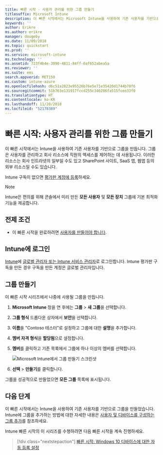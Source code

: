 ```yaml
---
title: 빠른 시작 - 사용자 관리를 위한 그룹 만들기
titlesuffix: Microsoft Intune
description: 이 빠른 시작에서는 Microsoft Intune을 사용하여 기존 사용자를 기반으로 그룹을 만듭니다.
keywords: ''
author: Erikre
ms.author: erikre
manager: dougeby
ms.date: 11/09/2018
ms.topic: quickstart
ms.prod: ''
ms.service: microsoft-intune
ms.technology: ''
ms.assetid: 723f4b4e-3090-4811-84ff-6af652abea5a
ms.reviewer: ''
ms.suite: ems
search.appverid: MET150
ms.custom: intune-azure
ms.openlocfilehash: d6c51a2823e95526b76e5e71e35420d1744b70f6
ms.sourcegitcommit: 51b763e131917fccd255c346286fa515fcee33f0
ms.translationtype: HT
ms.contentlocale: ko-KR
ms.lasthandoff: 11/20/2018
ms.locfileid: "52178389"
---
```

# <a name="quickstart-create-a-group-to-manage-users"></a>빠른 시작: 사용자 관리를 위한 그룹 만들기

이 빠른 시작에서는 Intune을 사용하여 기존 사용자를 기반으로 그룹을 만듭니다. 그룹은 사용자를 관리하고 회사 리소스에 직원의 액세스를 제어하는 데 사용됩니다. 이러한 리소스는 회사 인트라넷의 일부일 수도 있고 SharePoint 사이트, SaaS 앱, 웹앱 등의 외부 리소스일 수도 있습니다.

Intune 구독이 없으면 [평가판 계정에 등록](free-trial-sign-up.md)하세요.

>[!NOTE]
>Intune은 편의를 위해 콘솔에서 미리 만든 **모든 사용자** 및 **모든 장치** 그룹에 기본 최적화 기능을 제공합니다.

## <a name="prerequisites"></a>전제 조건

- 이 빠른 시작을 완료하려면 [사용자를 만들어야 합니다](quickstart-create-user.md).

## <a name="sign-in-to-intune"></a>Intune에 로그인

[Intune](https://aka.ms/intuneportal)에 [글로벌 관리자 또는 Intune 서비스 관리자](users-add.md#types-of-administrators)로 로그인합니다. Intune 평가판 구독을 만든 경우 구독을 만든 계정은 글로벌 관리자입니다.

## <a name="create-a-group"></a>그룹 만들기

이 빠른 시작 시리즈에서 나중에 사용될 그룹을 만듭니다.

1. **Microsoft Intune** 창을 연 후에는 **그룹** > **새 그룹**을 선택합니다.
2. **그룹 형식** 드롭다운 상자에서 **보안**을 선택합니다.
3. **이름**을 "Contoso 테스터"로 설정하고 그룹에 대한 **설명**을 추가합니다.
4. **멤버 자격 형식**을 **할당됨**으로 설정합니다. 
5. **멤버**를 클릭하고 기존 목록에서 그룹에 하나 이상의 멤버를 선택합니다.

    ![Microsoft Intune에서 그룹 만들기 스크린샷](./media/quickstart-use-groups-01.png)

6. **선택** > **만들기**를 클릭합니다.

그룹을 성공적으로 만들었으면 **모든 그룹** 목록에 표시됩니다. 

## <a name="next-steps"></a>다음 단계

이 빠른 시작에서는 Intune을 사용하여 기존 사용자를 기반으로 그룹을 만들었습니다. Intune에 그룹을 추가하는 방법에 대한 자세한 내용은 [사용자 및 디바이스를 구성하는 그룹 추가](groups-add.md)를 참조하세요.

Intune 빠른 시작의 이 시리즈를 수행하려면 다음 빠른 시작을 계속 진행하세요.

> [!div class="nextstepaction"]
> [빠른 시작: Windows 10 디바이스에 대한 자동 등록 설정](quickstart-setup-auto-enrollment.md)
